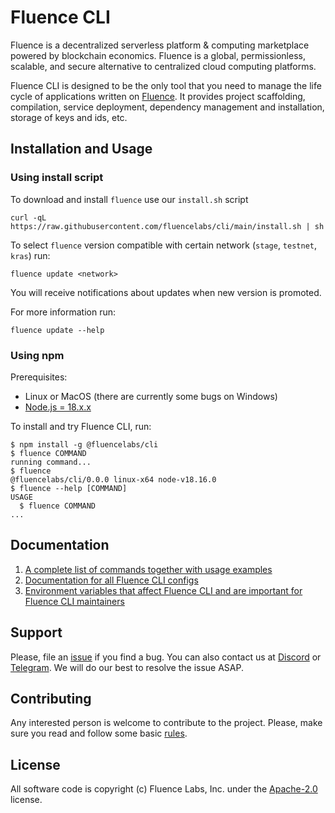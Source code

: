 # Fluence CLI

Fluence is a decentralized serverless platform & computing marketplace powered
by blockchain economics. Fluence is a global, permissionless, scalable, and
secure alternative to centralized cloud computing platforms.

Fluence CLI is designed to be the only tool that you need to manage the life
cycle of applications written on [Fluence](https://fluence.network). It provides
project scaffolding, compilation, service deployment, dependency management and
installation, storage of keys and ids, etc.

## Installation and Usage

### Using install script

To download and install `fluence` use our `install.sh` script

```shell
curl -qL https://raw.githubusercontent.com/fluencelabs/cli/main/install.sh | sh
```

To select `fluence` version compatible with certain network (`stage`, `testnet`,
`kras`) run:

```shell
fluence update <network>
```

You will receive notifications about updates when new version is promoted.

For more information run:

```shell
fluence update --help
```

### Using npm

Prerequisites:

-   Linux or MacOS (there are currently some bugs on Windows)
-   [Node.js = 18.x.x](https://nodejs.org/)

To install and try Fluence CLI, run:

```sh-session
$ npm install -g @fluencelabs/cli
$ fluence COMMAND
running command...
$ fluence
@fluencelabs/cli/0.0.0 linux-x64 node-v18.16.0
$ fluence --help [COMMAND]
USAGE
  $ fluence COMMAND
...
```

## Documentation

1. [A complete list of commands together with usage examples](./docs/commands/README.md)
1. [Documentation for all Fluence CLI configs](./docs/configs/README.md)
1. [Environment variables that affect Fluence CLI and are important for Fluence CLI maintainers](./example.env)

## Support

Please, file an [issue](https://github.com/fluencelabs/cli/issues) if you find a
bug. You can also contact us at [Discord](https://discord.com/invite/5qSnPZKh7u)
or [Telegram](https://t.me/fluence_project). We will do our best to resolve the
issue ASAP.

## Contributing

Any interested person is welcome to contribute to the project. Please, make sure
you read and follow some basic [rules](./CONTRIBUTING.md).

## License

All software code is copyright (c) Fluence Labs, Inc. under the
[Apache-2.0](./LICENSE) license.
